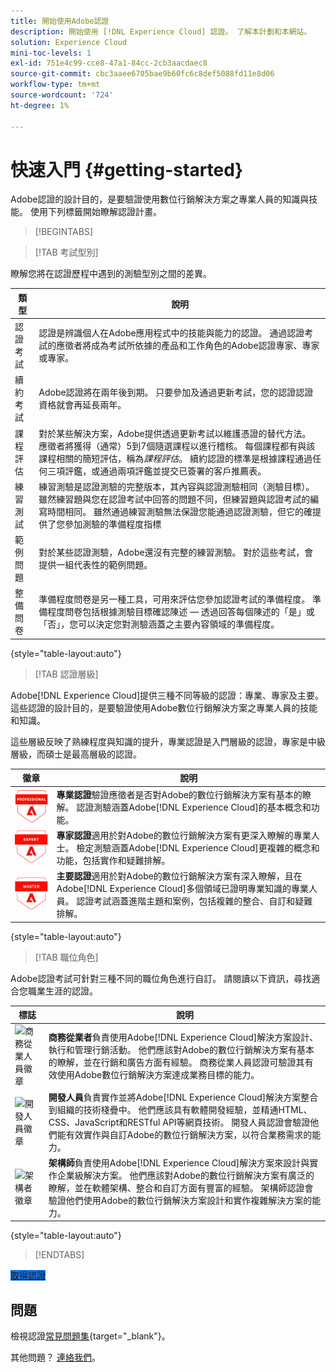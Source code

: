 ```yaml
---
title: 開始使用Adobe認證
description: 開始使用 [!DNL Experience Cloud] 認證。 了解本計劃和本網站。
solution: Experience Cloud
mini-toc-levels: 1
exl-id: 751e4c99-cce8-47a1-84cc-2cb3aacdaec8
source-git-commit: cbc3aaee6705bae9b60fc6c8def5088fd11e8d06
workflow-type: tm+mt
source-wordcount: '724'
ht-degree: 1%

---
```


# 快速入門 {#getting-started}

Adobe認證的設計目的，是要驗證使用數位行銷解決方案之專業人員的知識與技能。 使用下列標籤開始瞭解認證計畫。

>[!BEGINTABS]

>[!TAB 考試型別]

瞭解您將在認證歷程中遇到的測驗型別之間的差異。

| 類型 | 說明 |
| ------- | ------- |
| 認證考試 | 認證是辨識個人在Adobe應用程式中的技能與能力的認證。 通過認證考試的應徵者將成為考試所依據的產品和工作角色的Adobe認證專家、專家或專家。 |
| 續約考試 | Adobe認證將在兩年後到期。 只要參加及通過更新考試，您的認證認證資格就會再延長兩年。 |
| 課程評估 | 對於某些解決方案，Adobe提供透過更新考試以維護憑證的替代方法。 應徵者將獲得（通常）5到7個隨選課程以進行稽核。 每個課程都有與該課程相關的簡短評估，稱為&#x200B;_課程評估_。 續約認證的標準是根據課程通過任何三項評鑑，或通過兩項評鑑並提交已簽署的客戶推薦表。 |
| 練習測試 | 練習測驗是認證測驗的完整版本，其內容與認證測驗相同（測驗目標）。 雖然練習題與您在認證考試中回答的問題不同，但練習題與認證考試的編寫時間相同。 雖然通過練習測驗無法保證您能通過認證測驗，但它的確提供了您參加測驗的準備程度指標 |
| 範例問題 | 對於某些認證測驗，Adobe還沒有完整的練習測驗。 對於這些考試，會提供一組代表性的範例問題。 |
| 整備問卷 | 準備程度問卷是另一種工具，可用來評估您參加認證考試的準備程度。 準備程度問卷包括根據測驗目標確認陳述 — 透過回答每個陳述的「是」或「否」，您可以決定您對測驗涵蓋之主要內容領域的準備程度。 |

{style="table-layout:auto"}

>[!TAB 認證層級]

Adobe[!DNL Experience Cloud]提供三種不同等級的認證：專業、專家及主要。 這些認證的設計目的，是要驗證使用Adobe數位行銷解決方案之專業人員的技能和知識。

這些層級反映了熟練程度與知識的提升，專業認證是入門層級的認證，專家是中級層級，而碩士是最高層級的認證。

| 徽章 | 說明 |
| ------- | ------- |
| ![專業徽章](/help/certifications/assets/professional-badge-Xsmall.png) | **專業認證**&#x200B;驗證應徵者是否對Adobe的數位行銷解決方案有基本的瞭解。 認證測驗涵蓋Adobe[!DNL Experience Cloud]的基本概念和功能。 |
| ![專家徽章](/help/certifications/assets/expert-badge-Xsmall.png) | **專家認證**&#x200B;適用於對Adobe的數位行銷解決方案有更深入瞭解的專業人士。 檢定測驗涵蓋Adobe[!DNL Experience Cloud]更複雜的概念和功能，包括實作和疑難排解。 |
| ![主徽章](/help/certifications/assets/master-badge-Xsmall.png) | **主要認證**&#x200B;適用於對Adobe的數位行銷解決方案有深入瞭解，且在Adobe[!DNL Experience Cloud]多個領域已證明專業知識的專業人員。 認證考試涵蓋進階主題和案例，包括複雜的整合、自訂和疑難排解。 |

{style="table-layout:auto"}

>[!TAB 職位角色]

Adobe認證考試可針對三種不同的職位角色進行自訂。 請閱讀以下資訊，尋找適合您職業生涯的認證。

| 標誌 | 說明 |
| ------- | ------- |
| ![商務從業人員徽章](/help/certifications/assets/business_practitioner_blk_small.png) | **商務從業者**&#x200B;負責使用Adobe[!DNL Experience Cloud]解決方案設計、執行和管理行銷活動。 他們應該對Adobe的數位行銷解決方案有基本的瞭解，並在行銷和廣告方面有經驗。 商務從業人員認證可驗證其有效使用Adobe數位行銷解決方案達成業務目標的能力。 |
| ![開發人員徽章](/help/certifications/assets/developer_blk_small.png) | **開發人員**&#x200B;負責實作並將Adobe[!DNL Experience Cloud]解決方案整合到組織的技術棧疊中。 他們應該具有軟體開發經驗，並精通HTML、CSS、JavaScript和RESTful API等網頁技術。 開發人員認證會驗證他們能有效實作與自訂Adobe的數位行銷解決方案，以符合業務需求的能力。 |
| ![架構者徽章](/help/certifications/assets/architect_blk_small.png) | **架構師**&#x200B;負責使用Adobe[!DNL Experience Cloud]解決方案來設計與實作企業級解決方案。 他們應該對Adobe的數位行銷解決方案有廣泛的瞭解，並在軟體架構、整合和自訂方面有豐富的經驗。 架構師認證會驗證他們使用Adobe的數位行銷解決方案設計和實作複雜解決方案的能力。 |

{style="table-layout:auto"}

<!--

>[!TAB Certification journey]

The Certification Journey Guide is a comprehensive tool designed to provide you with all the information you need to prepare for a certification exam. The guide is divided into three main sections: Get Ready, Get Prepped, and Get Certified.

| Sections | Description |
| ------- | ------- |
|**Get Ready** | Intended to give an overview of the exam, including information about the intended audience, exam details, readiness self-assessment, exam objectives, and scope. This section helps you understand the exam and what you can expect when taking it. The readiness self-assessment is particularly helpful, as it allows you to determine your current level of knowledge and identify areas where you may need to focus your study efforts. |
| **Get Prepped** | Is where you can find training and resources to help you prepare for the exam. This section includes information about and links to study materials and training courses. |
| **Get Certified** | Offers valuable information on how to register for the certification exam, including details about the registration process and available payment methods. In addition, this section also provides a clear overview of the exam process. Look to this section for helpful resources, such as a link to the Adobe Certification Prep Portal for exams that offer practice tests, as well as links to register for certification exams. |

{style="table-layout:auto"}

-->

>[!ENDTABS]

<a href="https://experienceleague.adobe.com/docs/certification/certification/how-to-get-certified.html" target="_blank" class="spectrum-Button spectrum-Button--fill spectrum-Button--accent spectrum-Button--sizeM is-margin-bottom-big-big at-element-click-tracking" style="background-color:#1473E6">

<span class="spectrum-Button-label has-no-wrap">
   取得認證
</span>
</a>

## 問題

檢視認證[常見問題集](https://experienceleague.adobe.com/docs/certification/certification/faq.html){target="_blank"}。

其他問題？ [連絡我們](mailto:certif@adobe.com)。
